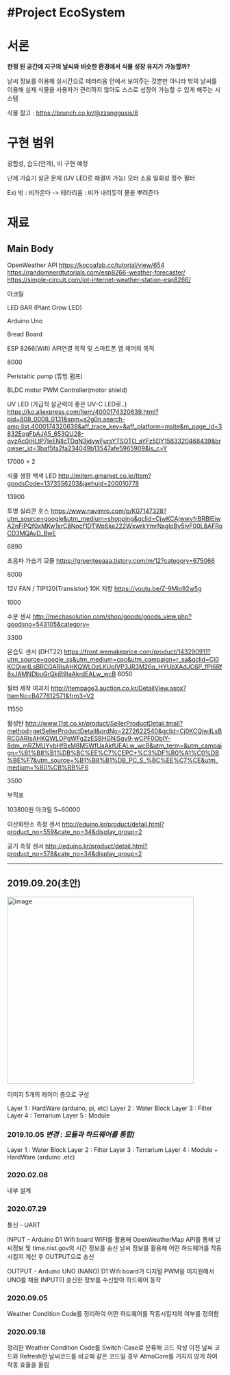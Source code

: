 # #Project EcoSystem

# 서론
**한정 된 공간에 지구의 날씨와 비슷한 환경에서 식물 성장 유지가 가능할까?**

날씨 정보를 이용해 실시간으로 테라리움 안에서 보여주는 것뿐만 아니라
밖의 날씨를 이용해 실제 식물을 사용자가 관리하지 않아도 스스로 성장이 가능할 수 있게 해주는 시스템

식물 참고 : https://brunch.co.kr/@zzanggusis/8


# 구현 범위

광합성, 습도(안개), 비 구현 예정

난제
가습기 살균 문제 (UV LED로 해결이 가능)
모터 소음
일회성 정수 필터

Ex) 밖 : 비가온다 -> 테라리움 : 비가 내리듯이 물을 뿌려준다


# 재료

## Main Body
OpenWeather API
https://kocoafab.cc/tutorial/view/654
https://randomnerdtutorials.com/esp8266-weather-forecaster/
https://simple-circuit.com/iot-internet-weather-station-esp8266/

아크릴

LED BAR (Plant Grow LED)

Arduino Uno

Bread Board 

ESP 8266(Wifi) API연결 목적 및 스마트폰 앱 제어의 목적

8000

Peristaltic pump (튜빙 펌프)


BLDC motor PWM Controller(motor shield)

UV LED (가급적 살균력이 좋은 UV-C LED로..)
https://ko.aliexpress.com/item/4000174320639.html?pid=808_0008_0131&spm=a2g0n.search-amp.list.4000174320639&aff_trace_key=&aff_platform=msite&m_page_id=3832EogFbAJA5_653QU28-qvzAc0iHLtP7IeENlIcTDqN3jdvwFursYTSOTO_aYFz5DY1583320468439&browser_id=3baf5fa2fa234049b13547afe5965909&is_c=Y

17000 × 2

식물 생장 백색 LED
http://mitem.gmarket.co.kr/Item?goodsCode=1373556203&jaehuid=200010778

13900

투명 실리콘 호스
https://www.navimro.com/p/K07147328?utm_source=google&utm_medium=shopping&gclid=CjwKCAjwwvfrBRBIEiwA2nFiPQf0xMKw1srC8Nocf1DTWpSke222WxwrkYmrNsgloBy5iyF00L8AFRoCD3MQAvD_BwE

6890

초음파 가습기 모듈
https://greenteeaaa.tistory.com/m/12?category=675066

8000

12V FAN / TIP120(Transistor) 10K 저항
https://youtu.be/Z-9Mio92w5g

1000

수분 센서
http://mechasolution.com/shop/goods/goods_view.php?goodsno=543105&category=

3300

온습도 센서 (DHT22)
https://front.wemakeprice.com/product/143290911?utm_source=google_ss&utm_medium=cpc&utm_campaign=r_sa&gclid=Cj0KCQjwiILsBRCGARIsAHKQWLOzLKUpIVP3JR3M26q_HYUbXAdJC6P_fPI6Rf8xJAMNDbuGrQkjB9IaAkrdEALw_wcB
6050

필터 제작
여과지
http://itempage3.auction.co.kr/DetailView.aspx?ItemNo=B477612571&frm3=V2

11550

활성탄
http://www.11st.co.kr/product/SellerProductDetail.tmall?method=getSellerProductDetail&prdNo=2272622540&gclid=Cj0KCQjwiILsBRCGARIsAHKQWLOPgWFg2zESBHGNiSgy9-wCPF0OblY-8dm_mRZMUYybHfBxM8M5WfUaAkfUEALw_wcB&utm_term=&utm_campaign=%B1%B8%B1%DB%BC%EE%C7%CEPC+%C3%DF%B0%A1%C0%DB%BE%F7&utm_source=%B1%B8%B1%DB_PC_S_%BC%EE%C7%CE&utm_medium=%B0%CB%BB%F6

3500

부직포


103800원
아크릴 5~60000



이산화탄소 측정 센서
http://eduino.kr/product/detail.html?product_no=559&cate_no=34&display_group=2

공기 측정 센서
http://eduino.kr/product/detail.html?product_no=578&cate_no=34&display_group=2

-----

## 2019.09.20(초안)

<img width="436" alt="image" src="https://user-images.githubusercontent.com/11683617/232244705-eec2ca2a-5ba2-4fc0-a04e-9f75bf1e74da.png">


이미지 5개의 레이어 층으로 구성

Layer 1 : HardWare (arduino, pi, etc)
Layer 2 : Water Block
Layer 3 : Filter
Layer 4 : Terrarium
Layer 5 : Module

### 2019.10.05 *변경 : 모듈과 하드웨어를 통합*/
Layer 1 : Water Block
Layer 2 : Filter
Layer 3 : Terrarium
Layer 4 : Module + HardWare (arduino .etc)

### 2020.02.08
내부 설계

### 2020.07.29

통신 - UART

INPUT - Arduino D1 Wifi board
WIFI를 활용해 OpenWeatherMap API를 통해 날씨정보 및 time.nist.gov의 시간 정보를 송신
날씨 정보를 활용해 어떤 하드웨어를 작동시킬지 계산 후 OUTPUT으로 송신

OUTPUT - Arduino UNO (NANO)
D1 Wifi board가 디지털 PWM을 미지원해서 UNO를 채용
INPUT이 송신한 정보를 수신받아 하드웨어 동작



### 2020.09.05
Weather Condition Code를 정리하여 어떤 하드웨어를 작동시킬지의 여부를 정의함

### 2020.09.18
정리한 Weather Condition Code를 Switch-Case로 분류해 코드 작성
이전 날씨 코드와 Refresh한 날씨코드를 비교해 같은 코드일 경우 AtmoCore를 거치지 않게 하여 작동 효율을 올림
